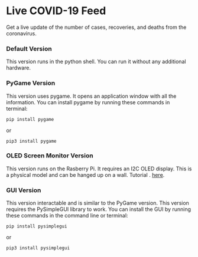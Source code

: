 # Live COVID-19 Feed
Get a live update of the number of cases, recoveries, and deaths from the coronavirus. 

### Default Version
This version runs in the python shell. You can run it without any additional hardware. 

### PyGame Version
This version uses pygame. It opens an application window with all the information. You can install pygame by running these commands in terminal:

    pip install pygame

or 

    pip3 install pygame

### OLED Screen Monitor Version
This version runs on the Rasberry Pi. It requires an I2C OLED display. This is a physical model and can be hanged up on a wall. Tutorial . <a href="https://www.hackster.io/gadhagod/live-coronavirus-stats-display-e07e89">here</a>.

### GUI Version
This version interactable and is similar to the PyGame version. This version requires the PySimpleGUI library to work. You can install the GUI by running these commands in the command line or terminal:

    pip install pysimplegui

or

    pip3 install pysimplegui
